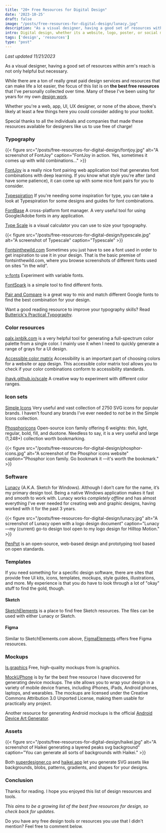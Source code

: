 ```yaml
---
title: "20+ Free Resources for Digital Design"
date: '2023-10-25'
draft: false
image: "/posts/free-resources-for-digital-design/lunacy.jpg"
description: "As a visual designer, having a good set of resources within arm's reach is not only helpful but necessary. This is my list of the best free resources that I've collected over time."
intro: Digital design, whether its a website, logo, poster, or social media graphic, is like a blank canvas ready for the paint.
tags: ['design', 'resources']
type: "post"
---
```


*Last updated 11/21/2023*

As a visual designer, having a good set of resources within arm's reach is not only helpful but necessary.

While there are a ton of really great paid design services and resources that can make life a lot easier, the focus of this list is on **the best free resources** that I've personally collected over time. Many of these I've been using for years for my own [design work](/work/). 

Whether you're a web, app, UI, UX designer, or none of the above, there's likely at least a few things here you could consider adding to your toolkit.

Special thanks to all the individuals and companies that made these resources available for designers like us to use free of charge!


### Typography

{{< figure src="/posts/free-resources-for-digital-design/fontjoy.jpg" alt="A screenshot of FontJoy" caption="FontJoy in action. Yes, sometimes it comes up with wild combinations..." >}}

[FontJoy](https://fontjoy.com/) is a really nice font pairing web application tool that generates font combinations with deep learning. If you know what style you're after (and have some patience), it can come up with some nice font pairs for you to consider.

[Typespiration](https://typespiration.com/) If you're needing some inspiration for type, you can take a look at Typespiration for some designs and guides for font combinations.

[FontBase](https://fontba.se/) A cross-platform font manager. A very useful tool for using Google/Adobe fonts in any application.

[Type Scale](https://typescale.com/) is a visual calculator you can use to size your typography.

{{< figure src="/posts/free-resources-for-digital-design/typescale.jpg" alt="A screenshot of Typescale" caption="Typescale" >}}

[Fontsinthewild.com](https://www.fontsinthewild.com/) Sometimes you just have to see a font used in order to get inspiration to use it in your design. That is the basic premise of fontsinthewild.com, where you browse screenshots of different fonts used on sites "in the wild".

[v-fonts](https://v-fonts.com/) Experiment with variable fonts.

[FontSpark](https://fontspark.netlify.app/) is a simple tool to find different fonts.

[Pair and Compare](https://www.pairandcompare.net/) is a great way to mix and match different Google fonts to find the best combination for your design.

Want a good reading resource to improve your typography skills? Read [Butterick's Practical Typography](https://practicaltypography.com/).


### Color resources

[palx.jxnblk.com](https://palx.jxnblk.com/) is a very helpful tool for generating a full-spectrum color palette from a single color. I mainly use it when I need to quickly generate a range of grays for a UI design.

[Accessible color matrix](https://toolness.github.io/accessible-color-matrix/) Accessibility is an important part of choosing colors for a website or app design. This accessible color matrix tool allows you to check if your color combinations conform to accessibility standards.

[ihayk.github.io/scale](https://hihayk.github.io/scale) A creative way to experiment with different color ranges.


### Icon sets

[Simple Icons](https://simpleicons.org/) Very useful and vast collection of 2750 SVG icons for popular brands. I haven't found any brands I've ever needed to *not* be in the Simple Icons collection.

[Phosphoricons](https://phosphoricons.com/) Open-source icon family offering 6 weights: thin, light, regular, bold, fill, and duotone. Needless to say, it is a very useful and large (1,248+) collection worth bookmarking.

{{< figure src="/posts/free-resources-for-digital-design/phosphor-icons.jpg" alt="A screenshot of the Phosphor icons website" caption="Phosphor icon family. Go bookmark it —it's worth the bookmark." >}}


### Software

[Lunacy](https://icons8.com/lunacy) (A.K.A. Sketch for Windows). Although I don’t care for the name, it’s my primary design tool. Being a native Windows application makes it fast and smooth to work with. Lunacy works *completely offline* and has almost everything I've ever needed for creating web and graphic designs, having worked with it for the past 3 years.

{{< figure src="/posts/free-resources-for-digital-design/lunacy.jpg" alt="A screenshot of Lunacy open with a logo design document" caption="Lunacy—my (current) go-to design tool open to my logo design for Hilltop Motion." >}}

[PenPot](https://penpot.app) is an open-source, web-based design and prototyping tool based on open standards.


### Templates

If you need something for a specific design software, there are sites that provide free UI kits, icons, templates, mockups, style guides, illustrations, and more. My experience is that you do have to look through a lot of "okay" stuff to find the gold, though.

#### Sketch

[SketchElements](https://sketchelements.com/) is a place to find free Sketch resources. The files can be used with either Lunacy or Sketch.

#### Figma

Similar to SketchElements.com above, [FigmaElements](https://figmaelements.com/) offers free Figma resources.


### Mockups

[ls.graphics](https://www.ls.graphics/free-mockups) Free, high-quality mockups from ls.graphics.

[MockUPhone](https://mockuphone.com/) is by far the best free resource I have discovered for generating device mockups. The site allows you to wrap your design in a variety of mobile device frames, including iPhones, iPads, Android phones, laptops, and wearables. The mockups are licensed under the Creative Commons Attribution 3.0 Unported License, making them usable for practically any project.

Another resource for generating Android mockups is the official [Android Device Art Generator](https://developer.android.com/distribute/marketing-tools/device-art-generator).


### Assets

{{< figure src="/posts/free-resources-for-digital-design/haikei.jpg" alt="A screenshot of Haikei generating a layered peaks svg background" caption="You can generate all sorts of backgrounds with Haikei." >}}

Both [superdesigner.co](https://superdesigner.co/) and [haikei.app](https://haikei.app/) let you generate SVG assets like backgrounds, blobs, patterns, gradients, and shapes for your designs.


### Conclusion

Thanks for reading. I hope you enjoyed this list of design resources and tools. 

*This aims to be a growing list of the best free resources for design, so check back for updates.*

Do you have any free design tools or resources you use that I didn't mention? Feel free to comment below. 

